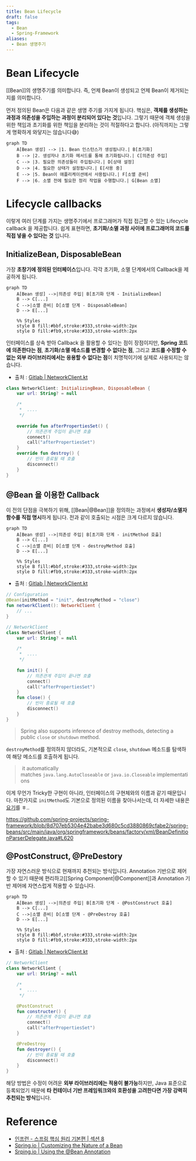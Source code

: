 ```yaml
---
title: Bean Lifecycle
draft: false
tags:
  - Bean
  - Spring-Framework
aliases:
  - Bean 생명주기
---
```

# Bean Lifecycle 
[[Bean]]의 생명주기를 의미합니다. 즉, 언제 Bean이 생성되고 언제 Bean이 제거되는 지를 의미합니다.

먼저 정의된 Bean은 다음과 같은 생명 주기를 가지게 됩니다. 핵심은, **객체를 생성하는 과정과 의존성을 주입하는 과정이 분리되어 있다는 것**입니다. 그렇기 때문에 객체 생성을 위한 책임과 초기화를 위한 책임을 분리하는 것이 적절하다고 합니다. (아직까지는 그렇게 명확하게 와닿지는 않습니다😅)
```mermaid
graph TD
    A[Bean 생성] --> |1. Bean 인스턴스가 생성됩니다.| B[초기화]
    B --> |2. 생성자나 초기화 메서드를 통해 초기화됩니다.| C[의존성 주입]
    C --> |3. 필요한 의존성들이 주입됩니다.| D[상태 설정]
    D --> |4. 필요한 상태가 설정됩니다.| E[사용 중]
    E --> |5. Bean이 애플리케이션에서 사용됩니다.| F[소멸 준비]
    F --> |6. 소멸 전에 필요한 정리 작업을 수행합니다.| G[Bean 소멸]
```

# Lifecycle callbacks 
이렇게 여러 단계를 가지는 생명주기에서 프로그래머가 직접 접근할 수 있는 Lifecycle callback 을 제공합니다. 쉽게 표현하면, **초기화/소멸 과정 사이에 프로그래머의 코드를 직접 넣을 수 있다는 것** 입니다. 

## InitializeBean, DisposableBean 
가장 **초창기에 정의된 인터페이스**입니다. 각각 초기화, 소멸 단계에서의 Callback을 제공하게 됩니다.
```mermaid
graph TD
    A[Bean 생성] -->|의존성 주입| B[초기화 단계 - InitializeBean]
    B --> C[...]
    C -->|소멸 준비| D[소멸 단계 - DisposableBean]
    D --> E[...]

    %% Styles
    style B fill:#bbf,stroke:#333,stroke-width:2px
    style D fill:#fb9,stroke:#333,stroke-width:2px
```


인터페이스를 상속 받아 Callback 을 활용할 수 있다는 점이 장점이지만, **Spring 코드에 의존한다는 점**, **초기화/소멸 메소드를 변경할 수 없다는 점**, 그리고 **코드를 수정할 수 없는 외부 라이브러리에서는 응용할 수 없다는 점**이 치명적이기에 실제로 사용되지는 않습니다.
- 출처 : [Gitlab | NetworkClient.kt](https://gitlab.com/kyudo.hwang/spring-core/-/blob/d0d3ba653f3bf6f39c83ff4288189124bf4baae8/src/test/kotlin/hello/core/lifecycle/NetworkClient.kt)
```kotlin
class NetworkClient: InitializingBean, DisposableBean {
    var url: String? = null

    /*
     *  ....
     */
     
    override fun afterPropertiesSet() {
        // 의존관계 주입이 끝나면 호출
        connect()
        call("afterPropertiesSet")
    }
    override fun destroy() {
        // 빈이 종료될 때 호출
        disconnect()
    }
}
```


## @Bean 을 이용한 Callback 
이 전의 단점을 극복하기 위해, [[Bean|@Bean]]을 정의하는 과정에서 **생성자/소멸자 함수를 직접 명시**하게 됩니다. 전과 같이 호출되는 시점은 크게 다르지 않습니다.

```mermaid
graph TD
    A[Bean 생성] -->|의존성 주입| B[초기화 단계 - initMethod 호출]
    B --> C[...]
    C -->|소멸 준비| D[소멸 단계 - destroyMethod 호출]
    D --> E[...]

    %% Styles
    style B fill:#bbf,stroke:#333,stroke-width:2px
    style D fill:#fb9,stroke:#333,stroke-width:2px
```

- 출처 : [Gitlab | NetworkClient.kt](https://gitlab.com/kyudo.hwang/spring-core/-/blob/ce468c08ad63c72e3162c8b508d934f5c57bc2a7/src/test/kotlin/hello/core/lifecycle/NetworkClient.kt)
```kotlin showLineNumbers {2, 15, 20}
// Configuration 
@Bean(initMethod = "init", destroyMethod = "close")
fun networkClient(): NetworkClient {
	// ...
}

// NetworkClient
class NetworkClient {
    var url: String? = null

    /*
     *  ....
     */
     
    fun init() {
        // 의존관계 주입이 끝나면 호출
        connect()
        call("afterPropertiesSet")
    }
    fun close() {
        // 빈이 종료될 때 호출
        disconnect()
    }
}
```

> Spring also supports inference of destroy methods, detecting a public `close` or `shutdown` method.

`destroyMethod`를 정의하지 않더라도, 기본적으로 `close`, `shutdown` 메소드를 탐색하여 해당 메소드를 호출하게 됩니다. 

>  it automatically matches `java.lang.AutoCloseable` or `java.io.Closeable` implementations

이게 무언가 Tricky한 구현이 아니라, 인터페이스의 구현체와의 이름과 같기 때문입니다. 
마찬가지로 `initMethod`도 기본으로 정의된 이름을 찾아나서는데, 더 자세한 내용은 [요기](https://docs.spring.io/spring-framework/reference/core/beans/factory-nature.html#beans-factory-lifecycle-default-init-destroy-methods)를 ㅎ.. 

https://github.com/spring-projects/spring-framework/blob/8d707eb5304e42babe3d680c5cd3880869cfabe2/spring-beans/src/main/java/org/springframework/beans/factory/xml/BeanDefinitionParserDelegate.java#L620
## @PostConstruct, @PreDestory 
가장 자연스러운 방식으로 현재까지 추천되는 방식입니다. Annotation 기반으로 제어할 수 있기 때문에 편리하고[[Spring Component|@Component]]과 Annotation 기반 제어에 자연스럽게 적용할 수 있습니다.

```mermaid
graph TD
    A[Bean 생성] -->|의존성 주입| B[초기화 단계 - @PostConstruct 호출]
    B --> C[...]
    C -->|소멸 준비| D[소멸 단계 - @PreDestroy 호출]
    D --> E[...]

    %% Styles
    style B fill:#bbf,stroke:#333,stroke-width:2px
    style D fill:#fb9,stroke:#333,stroke-width:2px
```

- 출처 : [Gitlab | NetworkClient.kt](https://gitlab.com/kyudo.hwang/spring-core/-/blob/4aaa498847504659d9c12aae00d75bfc316604d8/src/test/kotlin/hello/core/lifecycle/NetworkClient.kt)
```kotlin showLineNumbers {9, 16}
// NetworkClient
class NetworkClient {
    var url: String? = null

    /*
     *  ....
     */

    @PostConstruct
    fun constructer() {
        // 의존관계 주입이 끝나면 호출
        connect()
        call("afterPropertiesSet")
    }

	@PreDestroy
    fun destroyer() {
        // 빈이 종료될 때 호출
        disconnect()
    }
}
```

해당 방법은 수정이 어려운 **외부 라이브러리에는 적용이 불가능**하지만, Java 표준으로 등록되었기 때문에 **타 컨테이너 기반 프레임워크와의 호환성을 고려한다면 가장 강력히 추천되는 방식**입니다.


# Reference 
- [인프런 - 스프링 핵심 원리 기본편 | 섹션 8](https://www.inflearn.com/course/%EC%8A%A4%ED%94%84%EB%A7%81-%ED%95%B5%EC%8B%AC-%EC%9B%90%EB%A6%AC-%EA%B8%B0%EB%B3%B8%ED%8E%B8/dashboard)
- [Spring.io | Customizing the Nature of a Bean](https://docs.spring.io/spring-framework/reference/core/beans/factory-nature.html)
- [Srping.io | Using the @Bean Annotation](https://docs.spring.io/spring-framework/reference/core/beans/java/bean-annotation.html#beans-java-lifecycle-callbacks)